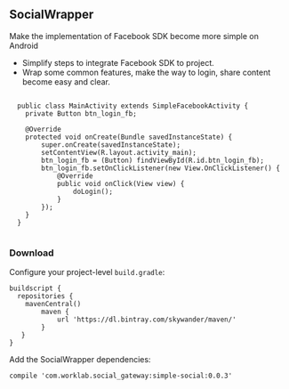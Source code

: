 ## SocialWrapper
Make the implementation of Facebook SDK become more simple on Android
 - Simplify steps to integrate Facebook SDK to project.
 - Wrap some common features, make the way to login, share content become easy and clear.

```

  public class MainActivity extends SimpleFacebookActivity {
    private Button btn_login_fb;

    @Override
    protected void onCreate(Bundle savedInstanceState) {
        super.onCreate(savedInstanceState);
        setContentView(R.layout.activity_main);
        btn_login_fb = (Button) findViewById(R.id.btn_login_fb);
        btn_login_fb.setOnClickListener(new View.OnClickListener() {
            @Override
            public void onClick(View view) {
                doLogin();
            }
        });
    }
  }
  
```


### Download
Configure your project-level `build.gradle`:

```
buildscript {
  repositories {
    mavenCentral()
        maven {
            url 'https://dl.bintray.com/skywander/maven/'
        }
   }
}
```

Add the SocialWrapper dependencies:
```
compile 'com.worklab.social_gateway:simple-social:0.0.3'
```

